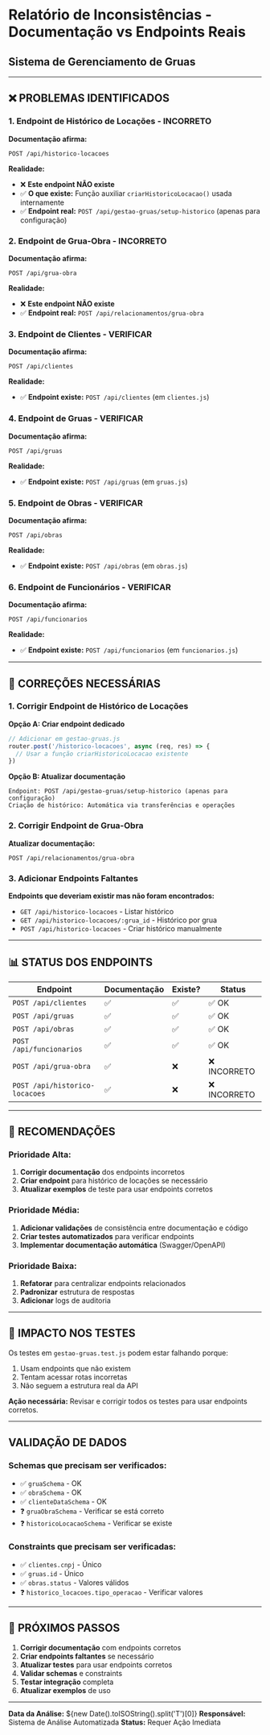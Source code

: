 # Relatório de Inconsistências - Documentação vs Endpoints Reais
## Sistema de Gerenciamento de Gruas

---

## ❌ **PROBLEMAS IDENTIFICADOS**

### 1. **Endpoint de Histórico de Locações - INCORRETO**
**Documentação afirma:**
```
POST /api/historico-locacoes
```

**Realidade:**
- ❌ **Este endpoint NÃO existe**
- ✅ **O que existe:** Função auxiliar `criarHistoricoLocacao()` usada internamente
- ✅ **Endpoint real:** `POST /api/gestao-gruas/setup-historico` (apenas para configuração)

### 2. **Endpoint de Grua-Obra - INCORRETO**
**Documentação afirma:**
```
POST /api/grua-obra
```

**Realidade:**
- ❌ **Este endpoint NÃO existe**
- ✅ **Endpoint real:** `POST /api/relacionamentos/grua-obra`

### 3. **Endpoint de Clientes - VERIFICAR**
**Documentação afirma:**
```
POST /api/clientes
```

**Realidade:**
- ✅ **Endpoint existe:** `POST /api/clientes` (em `clientes.js`)

### 4. **Endpoint de Gruas - VERIFICAR**
**Documentação afirma:**
```
POST /api/gruas
```

**Realidade:**
- ✅ **Endpoint existe:** `POST /api/gruas` (em `gruas.js`)

### 5. **Endpoint de Obras - VERIFICAR**
**Documentação afirma:**
```
POST /api/obras
```

**Realidade:**
- ✅ **Endpoint existe:** `POST /api/obras` (em `obras.js`)

### 6. **Endpoint de Funcionários - VERIFICAR**
**Documentação afirma:**
```
POST /api/funcionarios
```

**Realidade:**
- ✅ **Endpoint existe:** `POST /api/funcionarios` (em `funcionarios.js`)

---

## 🔧 **CORREÇÕES NECESSÁRIAS**

### **1. Corrigir Endpoint de Histórico de Locações**
**Opção A: Criar endpoint dedicado**
```javascript
// Adicionar em gestao-gruas.js
router.post('/historico-locacoes', async (req, res) => {
  // Usar a função criarHistoricoLocacao existente
})
```

**Opção B: Atualizar documentação**
```
Endpoint: POST /api/gestao-gruas/setup-historico (apenas para configuração)
Criação de histórico: Automática via transferências e operações
```

### **2. Corrigir Endpoint de Grua-Obra**
**Atualizar documentação:**
```
POST /api/relacionamentos/grua-obra
```

### **3. Adicionar Endpoints Faltantes**
**Endpoints que deveriam existir mas não foram encontrados:**
- `GET /api/historico-locacoes` - Listar histórico
- `GET /api/historico-locacoes/:grua_id` - Histórico por grua
- `POST /api/historico-locacoes` - Criar histórico manualmente

---

## 📊 **STATUS DOS ENDPOINTS**

| Endpoint | Documentação | Existe? | Status |
|----------|--------------|---------|---------|
| `POST /api/clientes` | ✅ | ✅ | ✅ OK |
| `POST /api/gruas` | ✅ | ✅ | ✅ OK |
| `POST /api/obras` | ✅ | ✅ | ✅ OK |
| `POST /api/funcionarios` | ✅ | ✅ | ✅ OK |
| `POST /api/grua-obra` | ✅ | ❌ | ❌ INCORRETO |
| `POST /api/historico-locacoes` | ✅ | ❌ | ❌ INCORRETO |

---

## 🎯 **RECOMENDAÇÕES**

### **Prioridade Alta:**
1. **Corrigir documentação** dos endpoints incorretos
2. **Criar endpoint** para histórico de locações se necessário
3. **Atualizar exemplos** de teste para usar endpoints corretos

### **Prioridade Média:**
1. **Adicionar validações** de consistência entre documentação e código
2. **Criar testes automatizados** para verificar endpoints
3. **Implementar documentação automática** (Swagger/OpenAPI)

### **Prioridade Baixa:**
1. **Refatorar** para centralizar endpoints relacionados
2. **Padronizar** estrutura de respostas
3. **Adicionar** logs de auditoria

---

## 🚨 **IMPACTO NOS TESTES**

Os testes em `gestao-gruas.test.js` podem estar falhando porque:
1. Usam endpoints que não existem
2. Tentam acessar rotas incorretas
3. Não seguem a estrutura real da API

**Ação necessária:** Revisar e corrigir todos os testes para usar endpoints corretos.

---

## **VALIDAÇÃO DE DADOS**

### **Schemas que precisam ser verificados:**
- ✅ `gruaSchema` - OK
- ✅ `obraSchema` - OK  
- ✅ `clienteDataSchema` - OK
- ❓ `gruaObraSchema` - Verificar se está correto
- ❓ `historicoLocacaoSchema` - Verificar se existe

### **Constraints que precisam ser verificadas:**
- ✅ `clientes.cnpj` - Único
- ✅ `gruas.id` - Único
- ✅ `obras.status` - Valores válidos
- ❓ `historico_locacoes.tipo_operacao` - Verificar valores

---

## 📝 **PRÓXIMOS PASSOS**

1. **Corrigir documentação** com endpoints corretos
2. **Criar endpoints faltantes** se necessário
3. **Atualizar testes** para usar endpoints corretos
4. **Validar schemas** e constraints
5. **Testar integração** completa
6. **Atualizar exemplos** de uso

---

**Data da Análise:** ${new Date().toISOString().split('T')[0]}
**Responsável:** Sistema de Análise Automatizada
**Status:** Requer Ação Imediata
